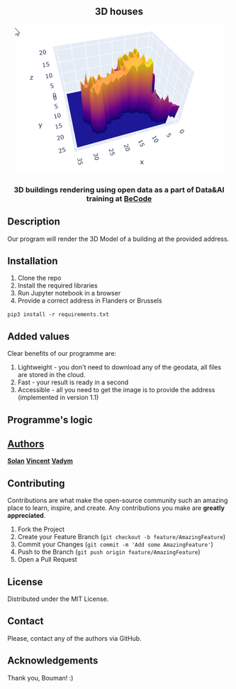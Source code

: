 
<!-- [![Contributors][contributors-shield]][contributors-url] -->
<!-- [![Forks][forks-shield]][forks-url] -->
<!-- [![Stargazers][stars-shield]][stars-url] -->
<!--[![MIT License][license-shield]][license-url] -->
<!--[![Issues][issues-shield]][issues-url] -->

  <h2 align="center">3D houses</h2>
  <p align="center">
    <a href="https://github.com/delvsola/3D_houses">
    <img src="https://github.com/delvsola/3D_houses/blob/readme/assets/Castle_demo.png" alt="Logo">
  </a>

  <h3 align="center">
    3D buildings rendering using open data as a part of Data&AI training at <a href="https://github.com/becodeorg"><strong>BeCode</strong></a>
    <br />

  </h3>

</p>

<h2> Description </h2>

Our program will render the 3D Model of a building at the provided address. 


<h2> Installation </h2>

1. Clone the repo
2. Install the required libraries
3. Run Jupyter notebook in a browser 
4. Provide a correct address in Flanders or Brussels

```
pip3 install -r requirements.txt
```

<h2> Added values </h2>

Clear benefits of our programme are:

1. Lightweight - you don't need to download any of the geodata, all files are stored in the cloud.
2. Fast - your result is ready in a second
3. Accessible - all you need to get the image is to provide the address (implemented in version 1.1)

<h2> Programme's logic </h2>

<a href="https://github.com/delvsola/3D_houses/blob/readme/assets/HOW_to_3D_house.png" alt="Image of programme's logic">


<h2> Authors </h2>
<a href="https://github.com/delvsola"><strong>Solan</strong></a>  
<a href="https://github.com/VincentKervyn"><strong>Vincent</strong></a>  
<a href="https://github.com/nicesoul"><strong>Vadym</strong></a>  


<!-- CONTRIBUTING -->
## Contributing

Contributions are what make the open-source community such an amazing place to learn, inspire, and create. Any contributions you make are **greatly appreciated**.

1. Fork the Project
2. Create your Feature Branch (`git checkout -b feature/AmazingFeature`)
3. Commit your Changes (`git commit -m 'Add some AmazingFeature'`)
4. Push to the Branch (`git push origin feature/AmazingFeature`)
5. Open a Pull Request

<!-- LICENSE -->
## License
Distributed under the MIT License.

<!-- CONTACT -->
## Contact
Please, contact any of the authors via GitHub.

## Acknowledgements
Thank you, Bouman! :)


<!-- MARKDOWN LINKS & IMAGES -->
<!-- https://www.markdownguide.org/basic-syntax/#reference-style-links -->
[contributors-shield]: https://img.shields.io/github/contributors/delvsola/3D_houses.svg?style=for-the-badge
[contributors-url]: https://github.com/delvsola/3D_houses/graphs/contributors
[forks-shield]: https://img.shields.io/github/forks/delvsola/3D_houses.svg?style=for-the-badge
[forks-url]: https://github.com/delvsola/3D_houses/network/members
[stars-shield]: https://img.shields.io/github/stars/delvsola/3D_houses.svg?style=for-the-badge
[stars-url]: https://github.com/delvsola/3D_houses/stargazers
[issues-shield]: https://img.shields.io/github/issues/delvsola/3D_houses.svg?style=for-the-badge
[issues-url]: https://github.com/delvsola/3D_houses/issues
[license-shield]: https://img.shields.io/github/license/delvsola/3D_houses.svg?style=for-the-badge
[license-url]: https://github.com/delvsola/3D_houses/blob/master/LICENSE.txt
[product-screenshot]: images/screenshot.png